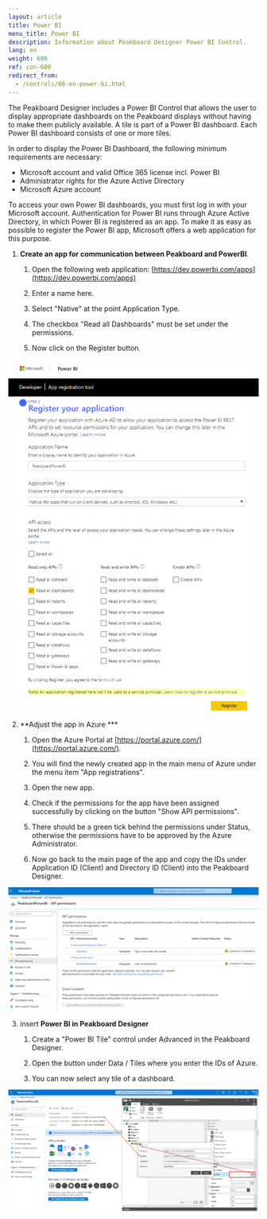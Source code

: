```yaml
---
layout: article
title: Power BI  
menu_title: Power BI
description: Information about Peakboard Designer Power BI Control.
lang: en
weight: 600
ref: con-600
redirect_from:
  - /controls/06-en-power-bi.html
---
```


The Peakboard Designer includes a Power BI Control that allows the user to display appropriate dashboards on the Peakboard displays without having to make them publicly available. A tile is part of a Power BI dashboard. Each Power BI dashboard consists of one or more tiles. 

In order to display the Power BI Dashboard, the following minimum requirements are necessary:

* Microsoft account and valid Office 365 license incl. Power BI
* Administrator rights for the Azure Active Directory
* Microsoft Azure account

To access your own Power BI dashboards, you must first log in with your Microsoft account. Authentication for Power BI runs through Azure Active Directory, in which Power BI is registered as an app.
To make it as easy as possible to register the Power BI app, Microsoft offers a web application for this purpose.

1. **Create an app for communication between Peakboard and PowerBI**.

    1. Open the following web application: [https://dev.powerbi.com/apps](https://dev.powerbi.com/apps)

    2. Enter a name here.

    3. Select "Native" at the point Application Type.

    4. The checkbox "Read all Dashboards" must be set under the permissions.

    5. Now click on the Register button.

![image_1](/assets/images/Controls/Controls-Power/ControlsPowerBI01.png)


2. **Adjust the app in Azure ***

    1. Open the Azure Portal at [https://portal.azure.com/](https://portal.azure.com/).

    2. You will find the newly created app in the main menu of Azure under the menu item "App registrations".

    3. Open the new app.

    4. Check if the permissions for the app have been assigned successfully by clicking on the button "Show API permissions".

    5. There should be a green tick behind the permissions under Status, otherwise the permissions have to be approved by the Azure Administrator.

    6. Now go back to the main page of the app and copy the IDs under Application ID (Client) and Directory ID (Client) into the Peakboard Designer.

![image_1](/assets/images/Controls/Controls-Power/ControlsPowerBI02.png)

3. insert **Power BI in Peakboard Designer**

   1. Create a "Power BI Tile" control under Advanced in the Peakboard Designer.

   2. Open the button under Data / Tiles where you enter the IDs of Azure.

   3. You can now select any tile of a dashboard.


![image_1](/assets/images/Controls/Controls-Power/ControlsPowerBI03.png)
